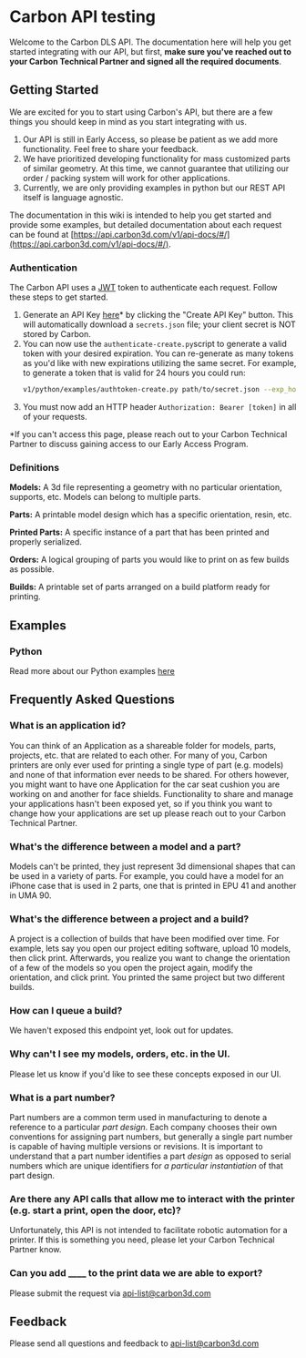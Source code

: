 # Carbon API testing
Welcome to the Carbon DLS API. 
The documentation here will help you get started integrating with our API, but first, **make sure you've reached out to your Carbon Technical Partner and signed all the required documents**.

## Getting Started
We are excited for you to start using Carbon's API, but there are a few things you should keep in mind as you start integrating with us.
1. Our API is still in Early Access, so please be patient as we add more functionality. Feel free to share your feedback.
2. We have prioritized developing functionality for mass customized parts of similar geometry. At this time, we cannot guarantee that utilizing our order / packing system will work for other applications.
3. Currently, we are only providing examples in python but our REST API itself is language agnostic. 

The documentation in this wiki is intended to help you get started and provide some examples, but detailed documentation about each request can be found at [https://api.carbon3d.com/v1/api-docs/#/](https://api.carbon3d.com/v1/api-docs/#/). 

### Authentication
The Carbon API uses a [JWT](https://en.wikipedia.org/wiki/JSON_Web_Token) token to authenticate each request. Follow these steps to get started.
1. Generate an API Key [here](https://carbon3d.print.carbon3d.com/api_keys)* by clicking the "Create API Key" button. This will automatically download a `secrets.json` file; your client secret is NOT stored by Carbon.
2. You can now use the `authenticate-create.py`script to generate a valid token with your desired expiration. You can re-generate as many tokens as you'd like with new expirations utilizing the same secret. For example, to generate a token that is valid for 24 hours you could run:
    ``` bash
    v1/python/examples/authtoken-create.py path/to/secret.json --exp_hours 24
    ```
3. You must now add an HTTP header `Authorization: Bearer [token]` in all of your requests.

*If you can't access this page, please reach out to your Carbon Technical Partner to discuss gaining access to our Early Access Program.

### Definitions
**Models:** A 3d file representing a geometry with no particular orientation, supports, etc. Models can belong to multiple parts.

**Parts:** A printable model design which has a specific orientation, resin, etc.

**Printed Parts:** A specific instance of a part that has been printed and properly serialized.

**Orders:** A logical grouping of parts you would like to print on as few builds as possible.

**Builds:** A printable set of parts arranged on a build platform ready for printing.

## Examples
### Python
Read more about our Python examples [here](v1/python_examples/README.md)

## Frequently Asked Questions
### What is an application id?
You can think of an Application as a shareable folder for models, parts, projects, etc. that are related to each other. For many of you, Carbon printers are only ever used for printing a single type of part (e.g. models) and none of that information ever needs to be shared. For others however, you might want to have one Application for the car seat cushion you are working on and another for face shields. Functionality to share and manage your applications hasn't been exposed yet, so if you think you want to change how your applications are set up please reach out to your Carbon Technical Partner.

### What's the difference between a model and a part?
Models can't be printed, they just represent 3d dimensional shapes that can be used in a variety of parts. For example, you could have a model for an iPhone case that is used in 2 parts, one that is printed in EPU 41 and another in UMA 90.

### What's the difference between a project and a build?
A project is a collection of builds that have been modified over time. For example, lets say you open our project editing software, upload 10 models, then click print. Afterwards, you realize you want to change the orientation of a few of the models so you open the project again, modify the orientation, and click print. You printed the same project but two different builds.

### How can I queue a build?
We haven't exposed this endpoint yet, look out for updates.

### Why can't I see my models, orders, etc. in the UI.
Please let us know if you'd like to see these concepts exposed in our UI.

### What is a part number?
Part numbers are a common term used in manufacturing to denote a reference to a particular _part design_. Each company chooses their own conventions for assigning part numbers, but generally a single part number is capable of having multiple versions or revisions. It is important to understand that a part number identifies a part _design_ as opposed to serial numbers which are unique identifiers for _a particular instantiation_ of that part design.

### Are there any API calls that allow me to interact with the printer (e.g. start a print, open the door, etc)?
Unfortunately, this API is not intended to facilitate robotic automation for a printer. If this is something you need, please let your Carbon Technical Partner know.

### Can you add ____ to the print data we are able to export?
Please submit the request via <api-list@carbon3d.com>

## Feedback
Please send all questions and feedback to <api-list@carbon3d.com>
